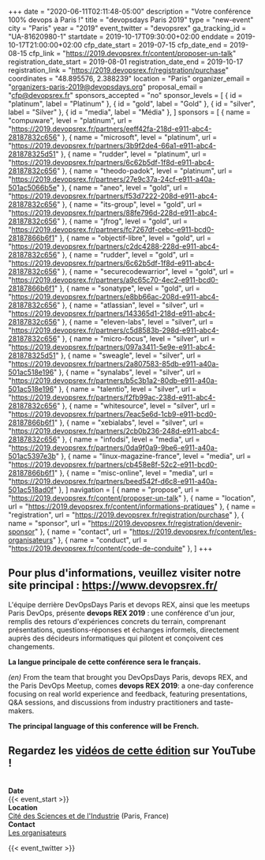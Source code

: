 +++
date = "2020-06-11T02:11:48-05:00"
description = "Votre conférence 100% devops à Paris !"
title = "devopsdays Paris 2019"
type = "new-event"
city = "Paris"
year = "2019"
event_twitter = "devopsrex"
ga_tracking_id = "UA-81620980-1"
startdate = 2019-10-17T09:30:00+02:00
enddate = 2019-10-17T21:00:00+02:00
cfp_date_start = 2019-07-15
cfp_date_end = 2019-08-15
cfp_link = "https://2019.devopsrex.fr/content/proposer-un-talk"
registration_date_start = 2019-08-01
registration_date_end = 2019-10-17
registration_link = "https://2019.devopsrex.fr/registration/purchase"
coordinates = "48.895576, 2.388239"
location = "Paris"
organizer_email = "organizers-paris-2019@devopsdays.org"
proposal_email = "cfp@devopsrex.fr"
sponsors_accepted = "no"
sponsor_levels = [
    { id = "platinum", label = "Platinum" },
    { id = "gold", label = "Gold" },
    { id = "silver", label = "Silver" },
    { id = "media", label = "Média" },
]
sponsors = [
    { name = "compuware", level = "platinum", url = "https://2019.devopsrex.fr/partners/eeff42fa-218d-e911-abc4-28187832c656" },
    { name = "microsoft", level = "platinum", url = "https://2019.devopsrex.fr/partners/3b9f2de4-66a1-e911-abc4-281878325d51" },
    { name = "rudder", level = "platinum", url = "https://2019.devopsrex.fr/partners/6c62b5df-1f8d-e911-abc4-28187832c656" },
    { name = "theodo-padok", level = "platinum", url = "https://2019.devopsrex.fr/partners/27e9c37a-24cf-e911-a40a-501ac5066b5e" },
    { name = "aneo", level = "gold", url = "https://2019.devopsrex.fr/partners/f53d7222-208d-e911-abc4-28187832c656" },
    { name = "its-group", level = "gold", url = "https://2019.devopsrex.fr/partners/88fe796d-228d-e911-abc4-28187832c656" },
    { name = "jfrog", level = "gold", url = "https://2019.devopsrex.fr/partners/fc7267df-cebc-e911-bcd0-28187866b6f1" },
    { name = "objectif-libre", level = "gold", url = "https://2019.devopsrex.fr/partners/c2dc4288-228d-e911-abc4-28187832c656" },
    { name = "rudder", level = "gold", url = "https://2019.devopsrex.fr/partners/6c62b5df-1f8d-e911-abc4-28187832c656" },
    { name = "securecodewarrior", level = "gold", url = "https://2019.devopsrex.fr/partners/a9c65c70-4ec2-e911-bcd0-28187866b6f1" },
    { name = "sonatype", level = "gold", url = "https://2019.devopsrex.fr/partners/e8bb66ac-208d-e911-abc4-28187832c656" },
    { name = "atlassian", level = "silver", url = "https://2019.devopsrex.fr/partners/143365d1-218d-e911-abc4-28187832c656" },
    { name = "eleven-labs", level = "silver", url = "https://2019.devopsrex.fr/partners/c5d8583b-298d-e911-abc4-28187832c656" },
    { name = "micro-focus", level = "silver", url = "https://2019.devopsrex.fr/partners/097a3411-5e9e-e911-abc4-281878325d51" },
    { name = "sweagle", level = "silver", url = "https://2019.devopsrex.fr/partners/2a807583-85db-e911-a40a-501ac518e196" },
    { name = "synalabs", level = "silver", url = "https://2019.devopsrex.fr/partners/b5c3b1a2-80db-e911-a40a-501ac518e196" },
    { name = "talentio", level = "silver", url = "https://2019.devopsrex.fr/partners/f2fb99ac-238d-e911-abc4-28187832c656" },
    { name = "whitesource", level = "silver", url = "https://2019.devopsrex.fr/partners/7eac5e6d-1cb9-e911-bcd0-28187866b6f1" },
    { name = "xebialabs", level = "silver", url = "https://2019.devopsrex.fr/partners/2cb0b236-248d-e911-abc4-28187832c656" },
    { name = "infodsi", level = "media", url = "https://2019.devopsrex.fr/partners/0da9f0a9-9be6-e911-a40a-501ac5397e3b" },
    { name = "linux-magazine-france", level = "media", url = "https://2019.devopsrex.fr/partners/cb458e8f-52c2-e911-bcd0-28187866b6f1" },
    { name = "misc-online", level = "media", url = "https://2019.devopsrex.fr/partners/beed542f-d6c8-e911-a40a-501ac518ad0f" },
]
navigation = [
    { name = "propose", url = "https://2019.devopsrex.fr/content/proposer-un-talk" },
    { name = "location", url = "https://2019.devopsrex.fr/content/informations-pratiques" },
    { name = "registration", url = "https://2019.devopsrex.fr/registration/purchase" },
    { name = "sponsor", url = "https://2019.devopsrex.fr/registration/devenir-sponsor" },
    { name = "contact", url = "https://2019.devopsrex.fr/content/les-organisateurs" },
    { name = "conduct", url = "https://2019.devopsrex.fr/content/code-de-conduite" },
]
+++
<!-- <div style="text-align:center;">
  {{< event_logo >}}
</div> -->

<!-- ## Date : {{< event_start >}} -->

## Pour plus d'informations, veuillez visiter notre site principal : https://www.devopsrex.fr/

L'équipe derrière DevOpsDays Paris et devops REX, ainsi
que les meetups Paris DevOps, présente **devops REX 2019** : une conférence
d'un jour, remplis des retours d'expériences concrets du terrain, comprenant
présentations, questions-réponses et échanges informels, directement auprès des
décideurs informatiques qui pilotent et conçoivent ces changements.

**La langue principale de cette conférence sera le français.**

*(en)* From the team that brought you DevOpsDays Paris, devops REX, and the Paris DevOps Meetup, 
comes **devops REX 2019**: a one-day conference focusing on real world experience
and feedback, featuring presentations, Q&A sessions, and discussions from
industry practitioners and taste-makers.

**The principal language of this conference will be French.**

## Regardez les [vidéos de cette édition](https://www.youtube.com/playlist?list=PL7l-zOgt89E47NaQSApaT2xi6vIDH0Fvf) sur YouTube ! 

<br />

<div class = "row">
  <div class = "col-md-2">
    <strong>Date</strong>
  </div>
  <div class = "col-md-8">
    {{< event_start >}}
  </div>
</div>

<div class = "row">
  <div class = "col-md-2">
    <strong>Location</strong>
  </div>
  <div class = "col-md-8">
    <a href="https://2019.devopsrex.fr/content/informations-pratiques">Cité des Sciences et de l'Industrie</a> (Paris, France)
  </div>
</div>

<!-- <div class = "row">
  <div class = "col-md-2">
    <strong>Register</strong>
  </div>
  <div class = "col-md-8">
    <a href="https://2019.devopsrex.fr/registration/purchase">Participer à l'évènement</a>
  </div>
</div> -->

<!-- <div class = "row">
  <div class = "col-md-2">
    <strong>Propose</strong>
  </div>
  <div class = "col-md-8">
    {{< event_link page="propose" text="Propose a talk!" >}}
  </div>
</div> -->

<!-- <div class = "row">
  <div class = "col-md-2">
    <strong>Program</strong>
  </div>
  <div class = "col-md-8">
    View the {{< event_link page="program" text="program." >}}
  </div>
</div> -->

<!-- <div class = "row">
  <div class = "col-md-2">
    <strong>Speakers</strong>
  </div>
  <div class = "col-md-8">
    Check out the {{< event_link page="speakers" text="speakers!" >}}
  </div>
</div> -->

<!-- <div class = "row">
  <div class = "col-md-2">
    <strong>Sponsors</strong>
  </div>
  <div class = "col-md-8">
    <a href="https://2019.devopsrex.fr/registration/devenir-sponsor">Devenir Sponsor</a>
  </div>
</div> -->

<div class = "row">
  <div class = "col-md-2">
    <strong>Contact</strong>
  </div>
  <div class = "col-md-8">
    <a href="https://2019.devopsrex.fr/content/les-organisateurs">Les organisateurs</a>
  </div>
</div>

<!-- Uncomment if you added your city twitter name -->
{{< event_twitter >}}
